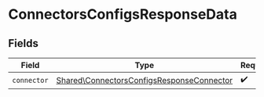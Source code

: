 # ConnectorsConfigsResponseData


## Fields

| Field                                                                                                  | Type                                                                                                   | Required                                                                                               | Description                                                                                            |
| ------------------------------------------------------------------------------------------------------ | ------------------------------------------------------------------------------------------------------ | ------------------------------------------------------------------------------------------------------ | ------------------------------------------------------------------------------------------------------ |
| `connector`                                                                                            | [Shared\ConnectorsConfigsResponseConnector](../../Models/Shared/ConnectorsConfigsResponseConnector.md) | :heavy_check_mark:                                                                                     | N/A                                                                                                    |